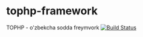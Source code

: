 # tophp-framework
TOPHP - o'zbekcha sodda freymvork
[![Build Status](https://github.com/sobirjonovs/tophp-framework?branch=master)](https://github.com/sobirjonovs/tophp-framework)
